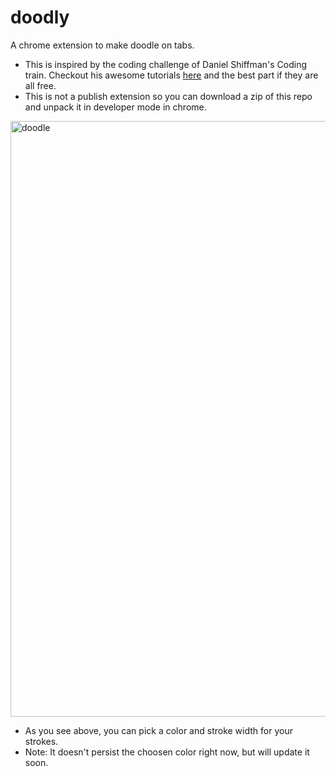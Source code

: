 # doodly
 A chrome extension to make doodle on tabs.
 - This is inspired by the coding challenge of Daniel Shiffman's Coding train.
 Checkout his awesome tutorials [here](https://shiffman.net/a2z/chrome-ext/) and the best part if they are all free.
 - This is not a publish extension so you can download a zip of this repo and unpack it in developer mode in chrome.
 <img width="953" alt="doodle" src="https://user-images.githubusercontent.com/45569110/230724162-d0b4d49c-ee64-4c51-af95-fabb4eb61cea.png">
 
- As you see above, you can pick a color and stroke width for your strokes.
- Note: It doesn't persist the choosen color right now, but will update it soon.
 
